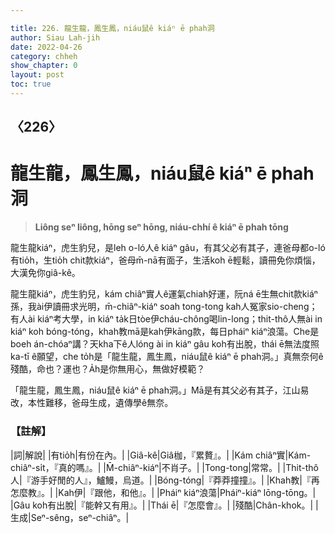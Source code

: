 ```yaml
---

title: 226. 龍生龍，鳳生鳳，niáu鼠ê kiáⁿ ē phah洞
author: Siau Lah-jih
date: 2022-04-26
category: chheh
show_chapter: 0
layout: post
toc: true
---
```

  
## 〈226〉
# 龍生龍，鳳生鳳，niáu鼠ê kiáⁿ ē phah洞
>**Liông seⁿ liông, hōng seⁿ hōng, niáu-chhí ê kiáⁿ ē phah tōng**
 
龍生龍kiáⁿ，虎生豹兒，是leh o-ló人ê kiáⁿ gâu，有其父必有其子，連爸母都o-ló有tio̍h，生tio̍h chit款kiáⁿ，爸母m̄-nā有面子，生活koh ē輕鬆，讀冊免你煩惱，大漢免你giâ-kê。

龍生龍kiáⁿ，虎生豹兒，kám chiâⁿ實人ê運氣chiah好運，阮ná ē生無chit款kiáⁿ孫，我ài伊讀冊求光明，m̄-chiâⁿ-kiáⁿ soah tong-tong kah人冤家sio-cheng；有人ài kiáⁿ考大學，in kiáⁿ ta̍k日tòe伊cháu-chông喝lin-long；thit-thô人無ài in kiáⁿ koh bóng-tóng，khah教mā是kah伊kāng款，每日pháiⁿ kiáⁿ浪蕩。Che是boeh án-chóaⁿ講？天kha下ê人lóng ài in kiáⁿ gâu koh有出脫，thái ē無法度照ka-tī ê願望，che to̍h是「龍生龍，鳳生鳳，niáu鼠ê kiáⁿ ē phah洞。」真無奈何ê殘酷，命也？運也？A̍h是你無用心，無做好模範？

「龍生龍，鳳生鳳，niáu鼠ê kiáⁿ ē phah洞。」Mā是有其父必有其子，江山易改，本性難移，爸母生成，遺傳學ê無奈。

### 【註解】

|詞|解說|
|有tio̍h|有份在內。|
|Giâ-kê|Giâ枷，『累贅』。|
|Kám chiâⁿ實|Kám-chiâⁿ-si̍t，『真的嗎』。|
|M̄-chiâⁿ-kiáⁿ|不肖子。|
|Tong-tong|常常。|
|Thit-thô人|『游手好閒的人』，鱸鰻，烏道。|
|Bóng-tóng|『莽莽撞撞』。|
|Khah教|『再怎麼教』。|
|Kah伊|『跟他，和他』。|
|Pháiⁿ kiáⁿ浪蕩|Pháiⁿ-kiáⁿ lōng-tōng。|
|Gâu koh有出脫|『能幹又有用』。|
|Thái ē|『怎麼會』。|
|殘酷|Chân-khok。|
|生成|Seⁿ-sêng，seⁿ-chiâⁿ。|

